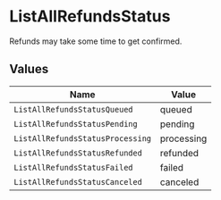 # ListAllRefundsStatus

Refunds may take some time to get confirmed.


## Values

| Name                             | Value                            |
| -------------------------------- | -------------------------------- |
| `ListAllRefundsStatusQueued`     | queued                           |
| `ListAllRefundsStatusPending`    | pending                          |
| `ListAllRefundsStatusProcessing` | processing                       |
| `ListAllRefundsStatusRefunded`   | refunded                         |
| `ListAllRefundsStatusFailed`     | failed                           |
| `ListAllRefundsStatusCanceled`   | canceled                         |
